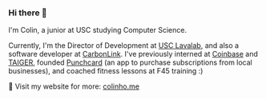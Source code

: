 
### Hi there 👋

I'm Colin, a junior at USC studying Computer Science. 

Currently, I'm the Director of Development at [USC Lavalab](https://usclavalab.org/), and also a software developer at [CarbonLink](https://carbonlink.io/). I've previously interned at [Coinbase](https://www.coinbase.com/) and [TAIGER](https://taiger.com/), founded [Punchcard](https://www.punchcardapp.com/) (an app to purchase subscriptions from local businesses), and coached fitness lessons at F45 training :) 

🙈 Visit my website for more: [colinho.me](https://colinho.me)
